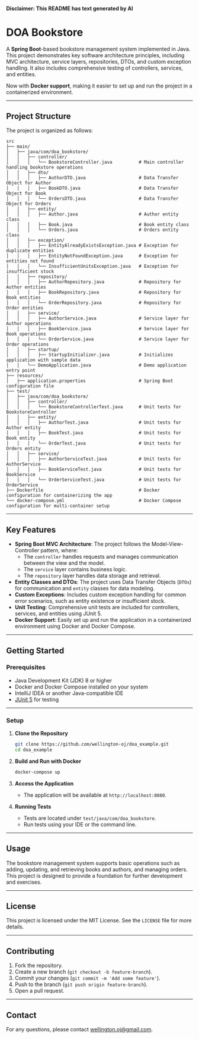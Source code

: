 
#### Disclaimer: This README has text generated by AI

# DOA Bookstore

A **Spring Boot**-based bookstore management system implemented in Java. This project demonstrates key software architecture principles, including MVC architecture, service layers, repositories, DTOs, and custom exception handling. It also includes comprehensive testing of controllers, services, and entities.

Now with **Docker support**, making it easier to set up and run the project in a containerized environment.

---

## Project Structure

The project is organized as follows:

```
src
├── main/
│   ├── java/com/doa_bookstore/
│   │   ├── controller/
│   │   │   └── BookstoreController.java          # Main controller handling bookstore operations
│   │   ├── dto/
│   │   │   ├── AuthorDTO.java                    # Data Transfer Object for Author
│   │   │   ├── BookDTO.java                      # Data Transfer Object for Book
│   │   │   └── OrdersDTO.java                    # Data Transfer Object for Orders
│   │   ├── entity/
│   │   │   ├── Author.java                       # Author entity class
│   │   │   ├── Book.java                         # Book entity class
│   │   │   └── Orders.java                       # Orders entity class
│   │   ├── exception/
│   │   │   ├── EntityAlreadyExistsException.java # Exception for duplicate entities
│   │   │   ├── EntityNotFoundException.java      # Exception for entities not found
│   │   │   └── InsufficientUnitsException.java   # Exception for insufficient stock
│   │   ├── repository/
│   │   │   ├── AuthorRepository.java             # Repository for Author entities
│   │   │   ├── BookRepository.java               # Repository for Book entities
│   │   │   └── OrderRepository.java              # Repository for Order entities
│   │   ├── service/
│   │   │   ├── AuthorService.java                # Service layer for Author operations
│   │   │   ├── BookService.java                  # Service layer for Book operations
│   │   │   └── OrderService.java                 # Service layer for Order operations
│   │   ├── startup/
│   │   │   ├── StartupInitializer.java           # Initializes application with sample data
│   │   └── DemoApplication.java                  # Demo application entry point
├── resources/
│   ├── application.properties                    # Spring Boot configuration file
├── test/
│   ├── java/com/doa_bookstore/
│   │   ├── controller/
│   │   │   └── BookstoreControllerTest.java      # Unit tests for BookstoreController
│   │   ├── entity/
│   │   │   ├── AuthorTest.java                   # Unit tests for Author entity
│   │   │   ├── BookTest.java                     # Unit tests for Book entity
│   │   │   └── OrderTest.java                    # Unit tests for Orders entity
│   │   ├── service/
│   │   │   ├── AuthorServiceTest.java            # Unit tests for AuthorService
│   │   │   ├── BookServiceTest.java              # Unit tests for BookService
│   │   │   └── OrderServiceTest.java             # Unit tests for OrderService
├── Dockerfile                                    # Docker configuration for containerizing the app
└── docker-compose.yml                            # Docker Compose configuration for multi-container setup
```

---

## Key Features

- **Spring Boot MVC Architecture**: The project follows the Model-View-Controller pattern, where:
  - The `controller` handles requests and manages communication between the view and the model.
  - The `service` layer contains business logic.
  - The `repository` layer handles data storage and retrieval.
- **Entity Classes and DTOs**: The project uses Data Transfer Objects (`DTOs`) for communication and `entity` classes for data modeling.
- **Custom Exceptions**: Includes custom exception handling for common error scenarios, such as entity existence or insufficient stock.
- **Unit Testing**: Comprehensive unit tests are included for controllers, services, and entities using JUnit 5.
- **Docker Support**: Easily set up and run the application in a containerized environment using Docker and Docker Compose.

---

## Getting Started

### Prerequisites

- Java Development Kit (JDK) 8 or higher
- Docker and Docker Compose installed on your system
- IntelliJ IDEA or another Java-compatible IDE
- [JUnit 5](https://junit.org/junit5/) for testing

---

### Setup

1. **Clone the Repository**
   ```bash
   git clone https://github.com/wellington-oj/doa_example.git
   cd doa_example
   ```

2. **Build and Run with Docker**
   ```bash
   docker-compose up
   ```

3. **Access the Application**
   - The application will be available at `http://localhost:8080`.

4. **Running Tests**
   - Tests are located under `test/java/com/doa_bookstore`.
   - Run tests using your IDE or the command line.

---

## Usage

The bookstore management system supports basic operations such as adding, updating, and retrieving books and authors, and managing orders.  
This project is designed to provide a foundation for further development and exercises.

---

## License

This project is licensed under the MIT License. See the `LICENSE` file for more details.

---

## Contributing

1. Fork the repository.
2. Create a new branch (`git checkout -b feature-branch`).
3. Commit your changes (`git commit -m 'Add some feature'`).
4. Push to the branch (`git push origin feature-branch`).
5. Open a pull request.

---

## Contact

For any questions, please contact [wellington.oj@gmail.com](mailto:wellington.oj@gmail.com).
